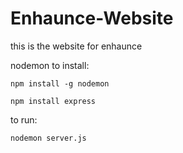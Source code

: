 # Enhaunce-Website
this is the website for enhaunce


nodemon
to install:

`npm install -g nodemon`

`npm install express`

to run:

`nodemon server.js`
